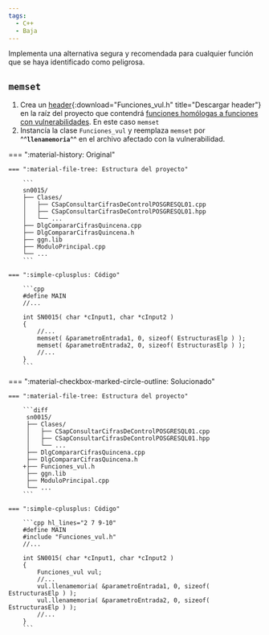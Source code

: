 ```yaml
---
tags:
  - C++
  - Baja
---
```


Implementa una alternativa segura y recomendada para cualquier función que se haya identificado como peligrosa.

## `memset`

1. Crea un [header](../assets/code/Funciones_vul.h){:download="Funciones_vul.h" title="Descargar header"} en la raíz del
   proyecto que contendrá [funciones homólogas a funciones con vulnerabilidades]. En este caso `memset`
2. Instancía la clase `Funciones_vul` y reemplaza `memset` por ^^**`llenamemoria`**^^ en el archivo afectado con la
   vulnerabilidad.

[funciones homólogas a funciones con vulnerabilidades]: header-de-remediaciones.md

=== ":material-history: Original"

    === ":material-file-tree: Estructura del proyecto"

        ```
        sn0015/
        ├── Clases/
        │   ├── CSapConsultarCifrasDeControlPOSGRESQL01.cpp
        │   ├── CSapConsultarCifrasDeControlPOSGRESQL01.hpp
        │   └── ...
        ├── DlgCompararCifrasQuincena.cpp
        ├── DlgCompararCifrasQuincena.h
        ├── ggn.lib
        ├── ModuloPrincipal.cpp
        └── ...
        ```

    === ":simple-cplusplus: Código"

        ```cpp
        #define MAIN
        //...

        int SN0015( char *cInput1, char *cInput2 )
        {
            //...
            memset( &parametroEntrada1, 0, sizeof( EstructurasElp ) );
	        memset( &parametroEntrada2, 0, sizeof( EstructurasElp ) );
            //...
        }
        ```

=== ":material-checkbox-marked-circle-outline: Solucionado"

    === ":material-file-tree: Estructura del proyecto"

        ```diff
         sn0015/
         ├── Clases/
         │   ├── CSapConsultarCifrasDeControlPOSGRESQL01.cpp
         │   ├── CSapConsultarCifrasDeControlPOSGRESQL01.hpp
         │   └── ...
         ├── DlgCompararCifrasQuincena.cpp
         ├── DlgCompararCifrasQuincena.h
        +├── Funciones_vul.h
         ├── ggn.lib
         ├── ModuloPrincipal.cpp
         └── ...
        ```

    === ":simple-cplusplus: Código"

        ```cpp hl_lines="2 7 9-10"
        #define MAIN
        #include "Funciones_vul.h"
        //...

        int SN0015( char *cInput1, char *cInput2 )
        {
            Funciones_vul vul;
            //...
            vul.llenamemoria( &parametroEntrada1, 0, sizeof( EstructurasElp ) );
	        vul.llenamemoria( &parametroEntrada2, 0, sizeof( EstructurasElp ) );
            //...
        }
        ```
